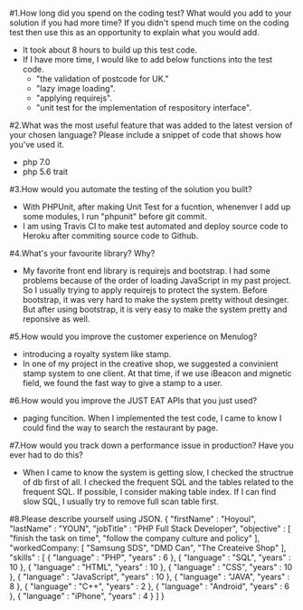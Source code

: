 #1.How long did you spend on the coding test? What would you add to your solution if you had more time? If you didn't spend much time on the coding test then use this as an opportunity to explain what you would add.
 - It took about 8 hours to build up this test code.
 - If I have more time, I would like to add below functions into the test code. 
   - "the validation of postcode for UK."
   - "lazy image loading".
   - "applying requirejs".
   - "unit test for the implementation of respository interface".

#2.What was the most useful feature that was added to the latest version of your chosen language? Please include a snippet of code that shows how you've used it.
 - php 7.0
 - php 5.6 trait 

#3.How would you automate the testing of the solution you built?
 - With PHPUnit, after making Unit Test for a fucntion, whenenver I add up some modules, I run "phpunit" before git commit.
 - I am using Travis CI to make test automated and deploy source code to Heroku after commiting source code to Github.

#4.What's your favourite library? Why?
 - My favorite front end library is requirejs and bootstrap.
   I had some problems because of the order of loading JavaScript in my past project. So I usually trying to apply requirejs to protect the system.
   Before bootstrap, it was very hard to make the system pretty without desinger. But after using bootstrap, it is very easy to make the system pretty and   reponsive as well.

#5.How would you improve the customer experience on Menulog?
 - introducing a royalty system like stamp.
 - In one of my project in the creative shop, we suggested a convinient stamp system to one client. At that time, if we use iBeacon and mignetic field, we found the fast way to give a stamp to a user.

#6.How would you improve the JUST EAT APIs that you just used?
 - paging funcition. 
   When I implemented the test code, I came to know I could find the way to search the restaurant by page.
  
#7.How would you track down a performance issue in production? Have you ever had to do this?
 - When I came to know the system is getting slow, I checked the structrue of db first of all.
   I checked the frequent SQL and the tables related to the frequent SQL. If possible, I consider making table index.
   If I can find slow SQL, I usually try to remove full scan table first.

#8.Please describe yourself using JSON.
{
    "firstName" : "Hoyoul",
    "lastName" : "YOUN",
    "jobTitle" : "PHP Full Stack Developer",
    "objective" : [
        "finish the task on time",
        "follow the company culture and policy"
    ],
    "workedCompany: [
        "Samsung SDS",
        "DMD Can",
        "The Createive Shop"
    ],
    "skills" : [
        { 
           "language" : "PHP", 
           "years" : 6
        },
        { 
           "language" : "SQL", 
           "years" : 10 
        },
        { 
            "language" : "HTML", 
            "years" : 10 
        },
        { 
            "language" : "CSS", 
            "years" : 10 
        },
        { 
            "language" : "JavaScript", 
            "years" : 10 
        },
        { 
            "language" : "JAVA", 
            "years" : 8
        },
        { 
            "language" : "C++", 
            "years" : 2
        },
        { 
            "language" : "Android", 
            "years" : 6
        },
        { 
            "language" : "iPhone", 
           "years" : 4
        }
    ]
}

